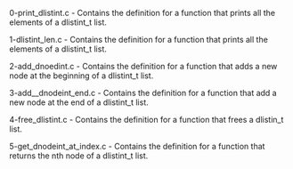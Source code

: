 0-print_dlistint.c - Contains the definition for a function that prints all the elements of a dlistint_t list.

1-dlistint_len.c - Contains the definition for a function that prints all the elements of a dlistint_t list.

2-add_dnoedint.c - Contains the definition for a function that adds a new node at the beginning of a dlistint_t list.

3-add__dnodeint_end.c - Contains the definition for a function that add a new node at the end of a dlistint_t list.

4-free_dlistint.c - Contains the definition for a function that frees a dlistin_t list.

5-get_dnodeint_at_index.c - Contains the definition for a function that returns the nth node of a dlistint_t list.
